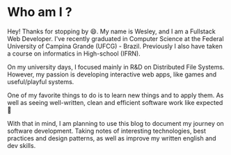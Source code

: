 # Who am I ?
Hey! Thanks for stopping by :smile:. My name is Wesley, and I am a
Fullstack Web Developer. I've recently graduated in Computer Science at the
Federal University of Campina Grande (UFCG) - Brazil. Previously I also have
taken a course on informatics in High-school (IFRN).

On my university days, I focused mainly in R&D on Distributed File Systems.
However, my passion is developing interactive web apps, like games and
useful/playful systems.

One of my favorite things to do is to learn new things and to apply them. As
well as seeing well-written, clean and efficient software work like expected
:rocket:

With that in mind, I am planning to use this blog to document my journey on
software development. Taking notes of interesting technologies, best practices
and design patterns, as well as improve my written english and dev skills.
